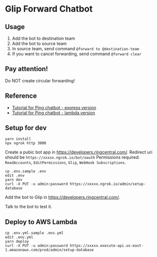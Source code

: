 # Glip Forward Chatbot


## Usage

1. Add the bot to destination team
1. Add the bot to source team
1. In source team, send command `@forward to @destination-team`
1. If you want to cancel forwarding, send command `@forward clear`


## Pay attention!

Do NOT create circular forwarding!


## Reference

- [Tutorial for Ping chatbot - express version](https://github.com/tylerlong/glip-ping-chatbot/tree/express)
- [Tutorial for Ping chatbot - lambda version](https://github.com/tylerlong/glip-ping-chatbot/tree/lambda)


## Setup for dev

```
yarn install
npx ngrok http 3000
```

Create a pubic bot app in https://developers.ringcentral.com/. Redirect uri should be `https://xxxxx.ngrok.io/bot/oauth`
Permissions required: `ReadAccounts`, `EditPermissions`, `Glip`, `WebHook Subscriptions`.


```
cp .env.sample .env
edit .env
yarn dev
curl -X PUT -u admin:password https://xxxxx.ngrok.io/admin/setup-database
```

Add the bot to Glip in https://developers.ringcentral.com/.

Talk to the bot to test it.


## Deploy to AWS Lambda

```
cp .env.yml.sample .env.yml
edit .env.yml
yarn deploy
curl -X PUT -u admin:password https://xxxxx.execute-api.us-east-1.amazonaws.com/prod/admin/setup-database
```
